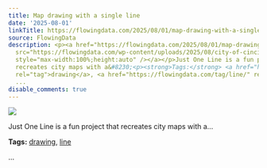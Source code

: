 ```yaml
---
title: Map drawing with a single line
date: '2025-08-01'
linkTitle: https://flowingdata.com/2025/08/01/map-drawing-with-a-single-line/
source: FlowingData
description: <p><a href="https://flowingdata.com/2025/08/01/map-drawing-with-a-single-line/"><img
  src="https://flowingdata.com/wp-content/uploads/2025/08/city-of-cincinnati-with-one-line-v0-cx6xjft0h66f1.jpg-750x972.webp"
  style="max-width:100%;height:auto" /></a></p>Just One Line is a fun project that
  recreates city maps with a&#8230;<p><strong>Tags:</strong> <a href="https://flowingdata.com/tag/drawing/"
  rel="tag">drawing</a>, <a href="https://flowingdata.com/tag/line/" rel="tag">line</a></p>
  ...
disable_comments: true
---
```

<p><a href="https://flowingdata.com/2025/08/01/map-drawing-with-a-single-line/"><img src="https://flowingdata.com/wp-content/uploads/2025/08/city-of-cincinnati-with-one-line-v0-cx6xjft0h66f1.jpg-750x972.webp" style="max-width:100%;height:auto" /></a></p>Just One Line is a fun project that recreates city maps with a&#8230;<p><strong>Tags:</strong> <a href="https://flowingdata.com/tag/drawing/" rel="tag">drawing</a>, <a href="https://flowingdata.com/tag/line/" rel="tag">line</a></p> ...